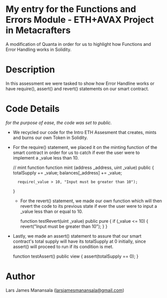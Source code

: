 # My entry for the Functions and Errors Module - ETH+AVAX Project in Metacrafters
A modification of Quanta in order for us to highlight how Functions and Error Handling works in Solidity.

# Description
In this assessment we were tasked to show how Error Handline works or have require(), assert() and revert() statements on our smart contract.

# Code Details
*for the purpose of ease, the code was set to public.*
- We recycled our code for the Intro ETH Assesment that creates, mints and burns our own Token in Solidity.

- For the require() statement, we placed it on the minting function of the smart contract in order for us to catch if ever the user were to implement a _value less than 10.

    // mint function
    function mint (address _address, uint _value) public {
        totalSupply += _value;
        balances[_address] += _value;
        
        require(_value > 10, "Input must be greater than 10");
    }

  - For the revert() statement, we made our own function which will then revert the code to its previous state if ever the user were to input a _value less than or equal to 10.
 
       function testRevert(uint _value) public pure {
        if (_value <= 10) {
            revert("Input must be greater than 10");
        }
    }

- Lastly, we made an assert() statement to assure that our smart contract's total supply will have its totalSupply at 0 initially, since assert() will proceed to run if its condition is met.

   function testAssert() public view {
        assert(totalSupply == 0);
    }

# Author
Lars James Manansala (larsjamesmanansala@gmail.com)
